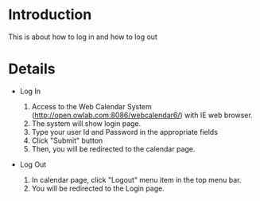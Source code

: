# Introduction #

This is about how to log in and how to log out

# Details #
  * Log In
    1. Access to the Web Calendar System (http://open.owlab.com:8086/webcalendar6/) with IE web browser.
    1. The system will show login page.
    1. Type your user Id and Password in the appropriate fields
    1. Click "Submit" button
    1. Then, you will be redirected to the calendar page.

  * Log Out
    1. In calendar page, click "Logout" menu item in the top menu bar.
    1. You will be redirected to the Login page.
